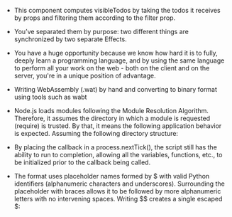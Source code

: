 - This component computes visibleTodos by taking the todos it receives by props and filtering them according to the filter prop.

- You’ve separated them by purpose: two different things are synchronized by two separate Effects. 

- You have a huge opportunity because we know how hard it is to fully, deeply learn a programming language, and by using the same language to perform all your work on the web - both on the client and on the server, you're in a unique position of advantage.

- Writing WebAssembly (.wat) by hand and converting to binary format using tools such as wabt

- Node.js loads modules following the Module Resolution Algorithm. Therefore, it assumes the directory in which a module is requested (require) is trusted. By that, it means the following application behavior is expected. Assuming the following directory structure:

- By placing the callback in a process.nextTick(), the script still has the ability to run to completion, allowing all the variables, functions, etc., to be initialized prior to the callback being called.

- The format uses placeholder names formed by $ with valid Python identifiers (alphanumeric characters and underscores). Surrounding the placeholder with braces allows it to be followed by more alphanumeric letters with no intervening spaces. Writing $$ creates a single escaped $: